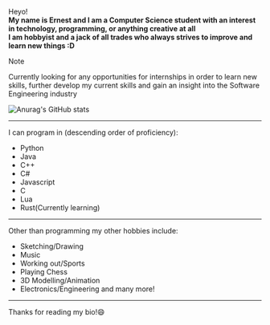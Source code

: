 Heyo!  
**My name is Ernest and I am a Computer Science student with an interest in technology, programming, or anything creative at all  
I am hobbyist and a jack of all trades who always strives to improve and learn new things :D**

> [!NOTE]
> Currently looking for any opportunities for internships in order to learn new skills, further develop my current skills and gain an insight into the Software Engineering industry
  
  
![Anurag's GitHub stats](https://github-readme-stats.vercel.app/api?username=Ernest326&show_icons=true&theme=radical)  
<!-- ![Top Langs](https://github-readme-stats.vercel.app/api/top-langs/?username=Ernest326&compact=true&theme=radical) -->

------
I can program in (descending order of proficiency):
- Python
- Java
- C++
- C#
- Javascript
- C
- Lua
- Rust(Currently learning)
------
Other than programming my other hobbies include:
- Sketching/Drawing
- Music
- Working out/Sports
- Playing Chess
- 3D Modelling/Animation
- Electronics/Engineering
and many more!
------
Thanks for reading my bio!😄

<!--
<img src=https://niamhshaw.ie/wp-content/uploads/2021/05/Patreon-Button.png href=https://www.patreon.com/Ernest326></img>
-->

<!--
**Ernest326/Ernest326** is a ✨ _special_ ✨ repository because its `README.md` (this file) appears on your GitHub profile.

Here are some ideas to get you started:

- 🔭 I’m currently working on ...
- 🌱 I’m currently learning ...
- 👯 I’m looking to collaborate on ...
- 🤔 I’m looking for help with ...
- 💬 Ask me about ...
- 📫 How to reach me: ...
- 😄 Pronouns: ...
- ⚡ Fun fact: ...
-->
